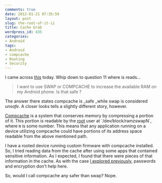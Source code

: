 ```yaml
---
comments: true
date: 2012-01-21 07:35:59
layout: post
slug: the-root-of-it-ii
title: Cache Grab
wordpress_id: 435
categories:
- Android
tags:
- Android
- compcache
- Rooting
- Security
---
```


I came across [this](http://matrixrewriter.com/wiki/tiki-index.php?page=TB+-+Cryptography) today. Whip down to question 11 where is reads...


> I want to use SWAP or COMPCACHE to increase the available RAM on my Android phone. Is that safe ?


The answer there states compcache is _safe _while swap is considered _unsafe_. A closer looks tells a slightly different story, however.

[Compcache](http://code.google.com/p/compcache/) is a system that conserves memory by compressing a portion of it. This portion is readable by the [root](http://en.wikipedia.org/wiki/Rooting_(Android_OS)) user at `/dev/block/ramzswapN`, where `N` is some number. This means that any application running on a device utilizing compcache could have portions of its address space readable from the above mentioned path.

I have a rooted device running custom firmware with compcache installed. So, I tried reading data from the cache after using some apps that contained sensitive information. As I expected, I found that there were pieces of that information in the cache. As with the case [I explored previously](http://nloko.ca/?p=359), passwords and encryption don't help here.

So, would I call compcache any safer than swap? Nope.
